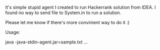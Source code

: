 It's simple stupid agent I created to run Hackerrank solution from IDEA.
I found no way to send file to System.in to run a solution. 

Please let me know if there's more convinient way to do it :)

Usage:

java -java-stdin-agent.jar=sample.txt ... 
